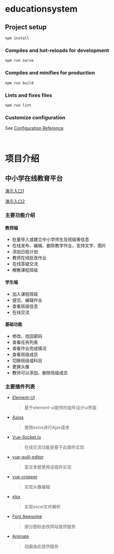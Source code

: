 # educationsystem

## Project setup
```
npm install
```

### Compiles and hot-reloads for development
```
npm run serve
```

### Compiles and minifies for production
```
npm run build
```

### Lints and fixes files
```
npm run lint
```

### Customize configuration
See [Configuration Reference](https://cli.vuejs.org/config/).

<br>

# 项目介绍

## **中小学在线教育平台**

[演示入口1](http://39.97.119.247/edusystem/#/login)

[演示入口2](http://39.97.119.247/dist/#/login)

### 主要功能介绍

#### 教师端

* 批量导入或建立中小学师生及班级等信息
* 在线发布、编辑、删除教学作业，支持文字、图片
* 添加日程计划
* 教师在线批改作业
* 在线答疑交流
* 解散课程班级

#### 学生端

* 加入课程班级
* 提交、编辑作业
* 查看班级信息
* 在线交流

#### 基础功能

* 修改、找回密码
* 查看任务列表
* 查看作业完成情况
* 查看班级成员
* 切换班级或科目
* 更换头像
* 教师可以添加、删除班级成员

### 主要插件列表

* [Element-UI](https://element.eleme.cn/#/zh-CN)

  > 基于element-ui提供的组件设计ui界面

* [Axios](https://github.com/axios/axios)

  > 使用axios进行Ajax请求

* [Vue-Socket.io](https://github.com/MetinSeylan/Vue-Socket.io)

  > 在线交流功能是基于此插件实现

* [vue-quill-editor](https://github.com/surmon-china/vue-quill-editor)

  > 富文本框使用该插件实现

* [vue-cropper](https://github.com/xyxiao001/vue-cropper)

  > 实现头像编辑

* [xlsx](https://sheetjs.com/)

  > 实现excel文件解析

* [Font Awesome](http://www.fontawesome.com.cn/faicons/)

  > 部分图标由改网站提供服务

* [Animate](http://www.animate.net.cn/)

  > 动画由此提供服务
